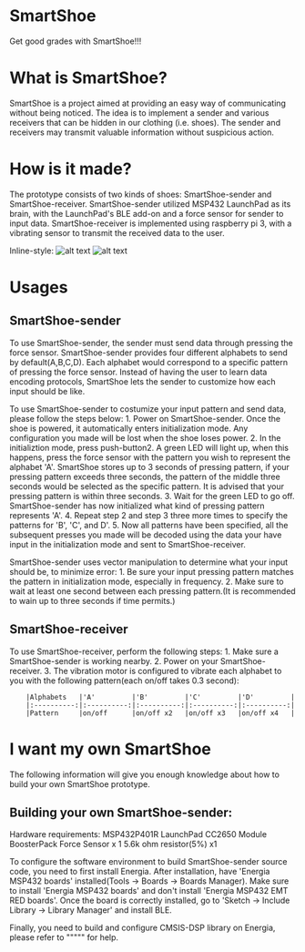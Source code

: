# SmartShoe

Get good grades with SmartShoe!!!

# What is SmartShoe?

SmartShoe is a project aimed at providing an easy way of communicating without being noticed. The idea is to implement a sender and various receivers that can be hidden in our clothing (i.e. shoes). The sender and receivers may transmit valuable information without suspicious action.

# How is it made?

The prototype consists of two kinds of shoes: SmartShoe-sender and SmartShoe-receiver. SmartShoe-sender utilized MSP432 LaunchPad as its brain, with the LaunchPad's BLE add-on and a force sensor for sender to input data. SmartShoe-receiver is implemented using raspberry pi 3, with a vibrating sensor to transmit the received data to the user.

Inline-style: 
![alt text]( 2017Fall-SmartShoe/Images/sender_bb.jpg  "SmartShoe-sender")
![alt text]( 2017Fall-SmartShoe/Images/receiver_bb.jpg  "SmartShoe-receiver")

# Usages

## SmartShoe-sender

To use SmartShoe-sender, the sender must send data through pressing the force sensor. SmartShoe-sender provides four different alphabets to send by default(A,B,C,D). Each alphabet would correspond to a specific pattern of pressing the force sensor. Instead of having the user to learn data encoding protocols, SmartShoe lets the sender to customize how each input should be like. 

To use SmartShoe-sender to costumize your input pattern and send data, please follow the steps below:
	1. Power on SmartShoe-sender. Once the shoe is powered, it automatically enters initialization mode. Any configuration you made will be lost when the shoe loses power.
	2. In the initializtion mode, press push-button2. A green LED will light up, when this happens, press the force sensor with the pattern you wish to represent the alphabet 'A'. SmartShoe stores up to 3 seconds of pressing pattern, if your pressing pattern exceeds three seconds, the pattern of the middle three seconds would be selected as the specific pattern. It is advised that your pressing pattern is within three seconds.
	3. Wait for the green LED to go off. SmartShoe-sender has now initialized what kind of pressing pattern represents 'A'. 
	4. Repeat step 2 and step 3 three more times to specify the patterns for 'B', 'C', and 
D'.
	5. Now all patterns have been specified, all the subsequent presses you made will be decoded using the data your have input in the initialization mode and sent to SmartShoe-receiver.

SmartShoe-sender uses vector manipulation to determine what your input should be, to minimize error:
	1. Be sure your input pressing pattern matches the pattern in initialization mode, especially in frequency.
	2. Make sure to wait at least one second between each pressing pattern.(It is recommended to wain up to three seconds if time permits.)

## SmartShoe-receiver

To use SmartShoe-receiver, perform the following steps:
	1. Make sure a SmartShoe-sender is working nearby.
	2. Power on your SmartShoe-receiver.
	3. The vibration motor is configured to vibrate each alphabet to you with the following pattern(each on/off takes 0.3 second):

		|Alphabets   |'A'         |'B'         |'C'         |'D'         |
		|:----------:|:----------:|:----------:|:----------:|:----------:|
		|Pattern     |on/off	  |on/off x2   |on/off x3   |on/off x4   |


# I want my own SmartShoe

The following information will give you enough knowledge about how to build your own SmartShoe prototype.

## Building your own SmartShoe-sender:

Hardware requirements:
	MSP432P401R LaunchPad
	CC2650 Module BoosterPack
	Force Sensor x 1
	5.6k ohm resistor(5%) x1

To configure the software environment to build SmartShoe-sender source code, you need to first install Energia. After installation, have 'Energia MSP432 boards' installed(Tools -> Boards -> Boards Manager). Make sure to install 'Energia MSP432 boards' and don't install 'Energia MSP432 EMT RED boards'. Once the board is correctly installed, go to 'Sketch -> Include Library -> Library Manager' and install BLE.

Finally, you need to build and configure CMSIS-DSP library on Energia, please refer to """"" for help.

